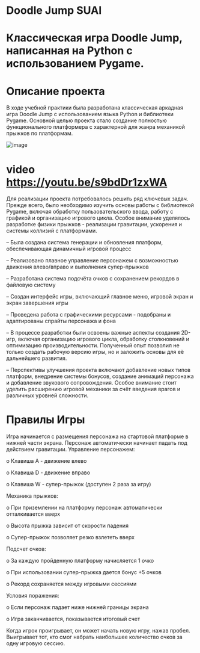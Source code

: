 # Doodle Jump SUAI
# Классическая игра Doodle Jump, написанная на Python с использованием Pygame.
# Описание проекта 
В ходе учебной практики была разработана классическая
аркадная игра Doodle Jump с использованием языка Python и библиотеки Pygame. Основной целью проекта стало создание полностью функционального платформера с характерной для жанра механикой прыжков по платформам.

![image](https://github.com/user-attachments/assets/069921c5-89d5-44bc-900e-16c3342f4041)

# video https://youtu.be/s9bdDr1zxWA

Для реализации проекта потребовалось решить ряд ключевых
задач. Прежде всего, было необходимо изучить основы работы с библиотекой Pygame, включая обработку пользовательского ввода, работу с графикой и организацию игрового цикла. Особое внимание уделялось разработке физики прыжков - реализации гравитации, ускорения и системы коллизий с платформами.

–	Была создана система генерации и обновления платформ, обеспечивающая динамичный игровой процесс

–	Реализовано плавное управление персонажем с возможностью движения влево/вправо и выполнения супер-прыжков

–	Разработана система подсчёта очков с сохранением рекордов в файловую систему

–	Создан интерфейс игры, включающий главное меню, игровой экран и экран завершения игры

–	Проведена работа с графическими ресурсами - подобраны и адаптированы спрайты персонажа и фона

–	В процессе разработки были освоены важные аспекты создания 2D-игр, включая организацию игрового цикла, обработку столкновений и оптимизацию производительности. Полученный опыт позволил не только создать рабочую версию игры, но и заложить основы для её дальнейшего развития.

–	Перспективы улучшения проекта включают добавление новых типов платформ, внедрение системы бонусов, создание анимаций персонажа и добавление звукового сопровождения. Особое внимание стоит уделить расширению игровой механики за счёт введения врагов и различных уровней сложности.

# Правилы Игры
Игра начинается с размещения персонажа на стартовой платформе в нижней части экрана. Персонаж автоматически начинает падать под действием гравитации.
Управление персонажем:

o	Клавиша A - движение влево

o	Клавиша D - движение вправо

o	Клавиша W - супер-прыжок (доступен 2 раза за игру)

Механика прыжков:

o	При приземлении на платформу персонаж автоматически отталкивается вверх

o	Высота прыжка зависит от скорости падения

o	Супер-прыжок позволяет резко взлететь вверх

Подсчет очков:

o	За каждую пройденную платформу начисляется 1 очко

o	При использовании супер-прыжка дается бонус +5 очков

o	Рекорд сохраняется между игровыми сессиями

Условия поражения:

o	Если персонаж падает ниже нижней границы экрана

o	Игра заканчивается, показывается итоговый счет

Когда игрок проигрывает, он может начать новую игру, нажав пробел. Выигрывает тот, кто смог набрать наибольшее количество очков за одну игровую сессию.
